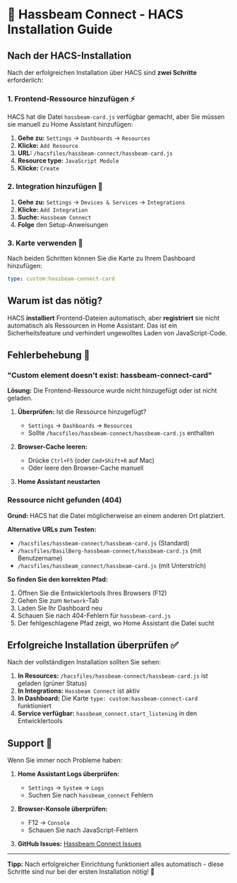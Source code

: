 # 📡 Hassbeam Connect - HACS Installation Guide

## Nach der HACS-Installation

Nach der erfolgreichen Installation über HACS sind **zwei Schritte** erforderlich:

### 1. Frontend-Ressource hinzufügen ⚡

HACS hat die Datei `hassbeam-card.js` verfügbar gemacht, aber Sie müssen sie manuell zu Home Assistant hinzufügen:

1. **Gehe zu:** `Settings` → `Dashboards` → `Resources`
2. **Klicke:** `Add Resource`
3. **URL:** `/hacsfiles/hassbeam-connect/hassbeam-card.js`
4. **Resource type:** `JavaScript Module`
5. **Klicke:** `Create`

### 2. Integration hinzufügen 🔧

1. **Gehe zu:** `Settings` → `Devices & Services` → `Integrations`
2. **Klicke:** `Add Integration`
3. **Suche:** `Hassbeam Connect`
4. **Folge** den Setup-Anweisungen

### 3. Karte verwenden 🎯

Nach beiden Schritten können Sie die Karte zu Ihrem Dashboard hinzufügen:

```yaml
type: custom:hassbeam-connect-card
```

## Warum ist das nötig?

HACS **installiert** Frontend-Dateien automatisch, aber **registriert** sie nicht automatisch als Ressourcen in Home Assistant. Das ist ein Sicherheitsfeature und verhindert ungewolltes Laden von JavaScript-Code.

## Fehlerbehebung 🔧

### "Custom element doesn't exist: hassbeam-connect-card"

**Lösung:** Die Frontend-Ressource wurde nicht hinzugefügt oder ist nicht geladen.

1. **Überprüfen:** Ist die Ressource hinzugefügt?
   - `Settings` → `Dashboards` → `Resources`
   - Sollte `/hacsfiles/hassbeam-connect/hassbeam-card.js` enthalten

2. **Browser-Cache leeren:**
   - Drücke `Ctrl+F5` (oder `Cmd+Shift+R` auf Mac)
   - Oder leere den Browser-Cache manuell

3. **Home Assistant neustarten**

### Ressource nicht gefunden (404)

**Grund:** HACS hat die Datei möglicherweise an einem anderen Ort platziert.

**Alternative URLs zum Testen:**

- `/hacsfiles/hassbeam-connect/hassbeam-card.js` (Standard)
- `/hacsfiles/BasilBerg-hassbeam-connect/hassbeam-card.js` (mit Benutzername)
- `/hacsfiles/hassbeam_connect/hassbeam-card.js` (mit Unterstrich)

**So finden Sie den korrekten Pfad:**

1. Öffnen Sie die Entwicklertools Ihres Browsers (F12)
2. Gehen Sie zum `Network`-Tab
3. Laden Sie Ihr Dashboard neu
4. Schauen Sie nach 404-Fehlern für `hassbeam-card.js`
5. Der fehlgeschlagene Pfad zeigt, wo Home Assistant die Datei sucht

## Erfolgreiche Installation überprüfen ✅

Nach der vollständigen Installation sollten Sie sehen:

1. **In Resources:** `/hacsfiles/hassbeam-connect/hassbeam-card.js` ist geladen (grüner Status)
2. **In Integrations:** `Hassbeam Connect` ist aktiv
3. **In Dashboard:** Die Karte `type: custom:hassbeam-connect-card` funktioniert
4. **Service verfügbar:** `hassbeam_connect.start_listening` in den Entwicklertools

## Support 💬

Wenn Sie immer noch Probleme haben:

1. **Home Assistant Logs überprüfen:**
   - `Settings` → `System` → `Logs`
   - Suchen Sie nach `hassbeam_connect` Fehlern

2. **Browser-Konsole überprüfen:**
   - F12 → `Console`
   - Schauen Sie nach JavaScript-Fehlern

3. **GitHub Issues:** [Hassbeam Connect Issues](https://github.com/BasilBerg/hassbeam-connect/issues)

---

**Tipp:** Nach erfolgreicher Einrichtung funktioniert alles automatisch - diese Schritte sind nur bei der ersten Installation nötig! 🚀

